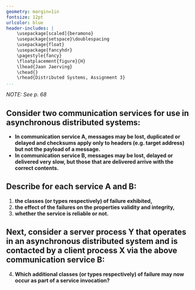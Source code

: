 ```yaml
---
geometry: margin=1in
fontsize: 12pt
urlcolor: blue
header-includes: |
    \usepackage[scaled]{beramono}
    \usepackage{setspace}\doublespacing
    \usepackage{float}
    \usepackage{fancyhdr}
    \pagestyle{fancy}
    \floatplacement{figure}{H}
    \lhead{Jaan Jaerving}
    \chead{}
    \rhead{Distributed Systems, Assignment 3}
...
```


*NOTE: See p. 68*

## Consider two communication services for use in asynchronous distributed systems: 
 
* **In communication service A, messages may be lost, duplicated or delayed and checksums apply only to headers (e.g. target address) but not the payload of a message.**
* **In communication service B, messages may be lost, delayed or delivered very slow, but those that are delivered arrive with the correct contents.**
 
## Describe for each service A and B: 
 
1. **the classes (or types respectively) of failure exhibited,**
2. **the effect of the failures on the properties validity and integrity,**
3. **whether the service is reliable or not.**


 
## Next, consider a server process Y that operates in an asynchronous distributed system and is contacted by a client process X via the above communication service B: 
 
4. **Which additional classes (or types respectively) of failure may now occur as part of a service invocation?**
